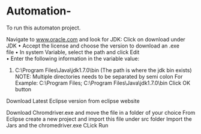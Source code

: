 # Automation-  

To run this automaton project.

Navigate	to	www.oracle.com	and	look	for	JDK:
Click	on	download	under	JDK	
• Accept	the	license	and	choose	the	version	to	download	an	.exe	
file
• In	system	Variable,	select	the	path	and	click	Edit	
• Enter	the	following	information	in	the	variable	value:	
1.	C:\Program	Files\Java\jdk1.7.0\bin	(The	path	is	where	the	jdk	bin	
exists)	
NOTE:	Multiple	directories	needs	to	be	separated	by	semi	colon	For	
Example:	C:\Program	Files;	C:\Program	Files\Java\jdk1.7.0\bin	
Click	OK	button

Download Latest Eclipse version from eclipse website

Download Chromdriver.exe and move the file in a folder of your choice 
From Eclipse create a new project and import this file under src folder
Import the Jars
and the chromedriver.exe
CLick Run 


